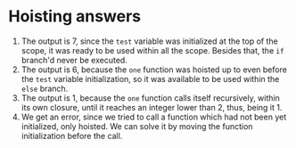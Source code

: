 # Hoisting answers

1. The output is 7, since the `test` variable was initialized at the top of
   the scope, it was ready to be used within all the scope. Besides that, the
   `if` branch'd never be executed.
2. The output is 6, because the `one` function was hoisted up to even before the
   `test` variable initialization, so it was available to be used within the
   `else` branch.
3. The output is 1, because the `one` function calls itself recursively, within
   its own closure, until it reaches an integer lower than 2, thus, being it 1.
4. We get an error, since we tried to call a function which had not been yet
   initialized, only hoisted. We can solve it by moving the function
   initialization before the call.

